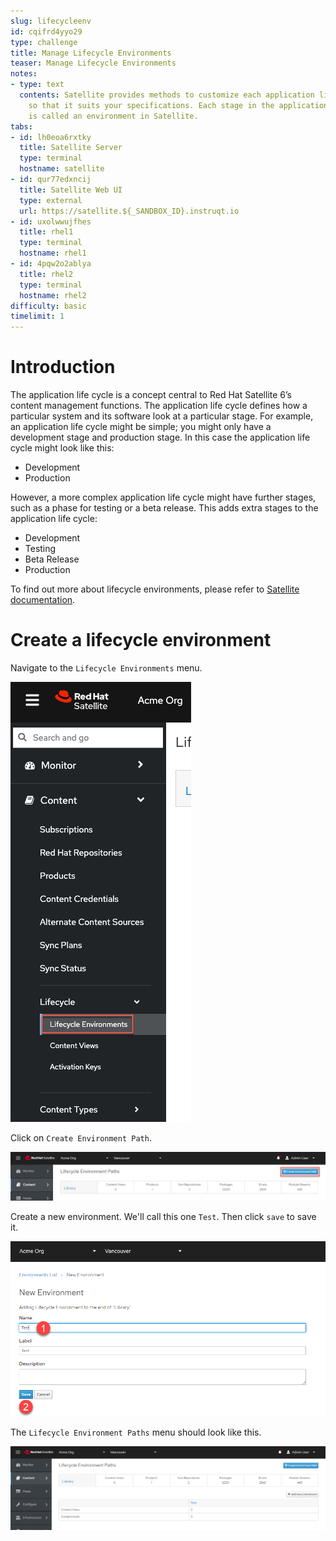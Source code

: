 ```yaml
---
slug: lifecycleenv
id: cqifrd4yyo29
type: challenge
title: Manage Lifecycle Environments
teaser: Manage Lifecycle Environments
notes:
- type: text
  contents: Satellite provides methods to customize each application life cycle stage
    so that it suits your specifications. Each stage in the application life cycle
    is called an environment in Satellite.
tabs:
- id: lh0eoa6rxtky
  title: Satellite Server
  type: terminal
  hostname: satellite
- id: qur77edxncij
  title: Satellite Web UI
  type: external
  url: https://satellite.${_SANDBOX_ID}.instruqt.io
- id: uxolwwujfhes
  title: rhel1
  type: terminal
  hostname: rhel1
- id: 4pqw2o2ablya
  title: rhel2
  type: terminal
  hostname: rhel2
difficulty: basic
timelimit: 1
---
```

Introduction
===

The application life cycle is a concept central to Red Hat Satellite 6’s content management functions. The application life cycle defines how a particular system and its software look at a particular stage. For example, an application life cycle might be simple; you might only have a development stage and production stage. In this case the application life cycle might look like this:

- Development
- Production

However, a more complex application life cycle might have further stages, such as a phase for testing or a beta release. This adds extra stages to the application life cycle:

- Development
- Testing
- Beta Release
- Production

To find out more about lifecycle environments, please refer to [Satellite documentation](https://access.redhat.com/documentation/fr-fr/red_hat_satellite/6.15/html/managing_content/managing_application_lifecycles_content-management).

Create a lifecycle environment
===
Navigate to the `Lifecycle Environments` menu.

![](../assets/lifecycle-environments.png)

Click on `Create Environment Path`.

![](../assets/createenvironment.png)

Create a new environment. We'll call this one `Test`. Then click `save` to save it.

![](../assets/newenvironment.png)

The `Lifecycle Environment Paths` menu should look like this.

![](../assets/envmenuresult.png)
